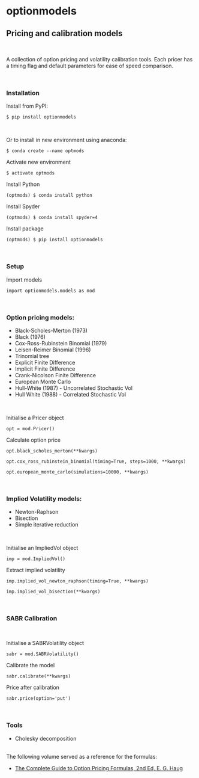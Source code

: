 # optionmodels
## Pricing and calibration models

&nbsp;

A collection of option pricing and volatility calibration tools. Each pricer has a timing flag and default parameters for ease of speed comparison.

&nbsp;

### Installation
Install from PyPI:
```
$ pip install optionmodels
```

&nbsp;

Or to install in new environment using anaconda:
```
$ conda create --name optmods
```
Activate new environment
```
$ activate optmods
```
Install Python
```
(optmods) $ conda install python
```
Install Spyder
```
(optmods) $ conda install spyder=4
```
Install package
```
(optmods) $ pip install optionmodels
```

&nbsp;

### Setup
Import models

```
import optionmodels.models as mod
```

&nbsp;

### Option pricing models:
  - Black-Scholes-Merton (1973)
  - Black (1976)
  - Cox-Ross-Rubinstein Binomial (1979) 
  - Leisen-Reimer Binomial (1996)
  - Trinomial tree
  - Explicit Finite Difference
  - Implicit Finite Difference
  - Crank-Nicolson Finite Difference
  - European Monte Carlo
  - Hull-White (1987) - Uncorrelated Stochastic Vol
  - Hull White (1988) - Correlated Stochastic Vol

&nbsp;

Initialise a Pricer object
```
opt = mod.Pricer()
```
Calculate option price
```
opt.black_scholes_merton(**kwargs)
```
```
opt.cox_ross_rubinstein_binomial(timing=True, steps=1000, **kwargs)
```
```
opt.european_monte_carlo(simulations=10000, **kwargs)
```

&nbsp;

### Implied Volatility models:
  - Newton-Raphson
  - Bisection
  - Simple iterative reduction

&nbsp;

Initialise an ImpliedVol object
```
imp = mod.ImpliedVol()
```
Extract implied volatility
```
imp.implied_vol_newton_raphson(timing=True, **kwargs)
```
```
imp.implied_vol_bisection(**kwargs)
```

&nbsp;

### SABR Calibration

&nbsp;

Initialise a SABRVolatility object
```
sabr = mod.SABRVolatility()
```
Calibrate the model
```
sabr.calibrate(**kwargs)
```
Price after calibration
```
sabr.price(option='put') 
```

&nbsp;

### Tools
  - Cholesky decomposition  
&nbsp;  

The following volume served as a reference for the formulas:
* [The Complete Guide to Option Pricing Formulas, 2nd Ed, E. G. Haug]

[The Complete Guide to Option Pricing Formulas, 2nd Ed, E. G. Haug]:<https://www.amazon.co.uk/Complete-Guide-Option-Pricing-Formulas/dp/0071389970/>